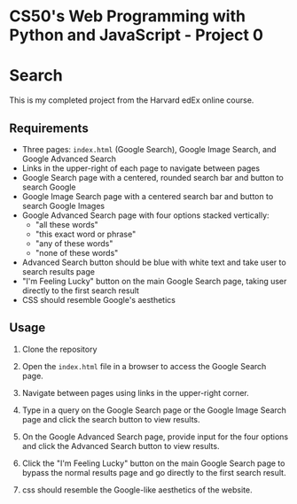 
# CS50's Web Programming with Python and JavaScript - Project 0
# Search

This is my completed project from the Harvard edEx online course.

## Requirements

- Three pages: `index.html` (Google Search), Google Image Search, and Google Advanced Search
- Links in the upper-right of each page to navigate between pages
- Google Search page with a centered, rounded search bar and button to search Google
- Google Image Search page with a centered search bar and button to search Google Images
- Google Advanced Search page with four options stacked vertically:
  - "all these words"
  - "this exact word or phrase"
  - "any of these words"
  - "none of these words"
- Advanced Search button should be blue with white text and take user to search results page
- "I'm Feeling Lucky" button on the main Google Search page, taking user directly to the first search result
- CSS should resemble Google's aesthetics

## Usage

1. Clone the repository

2. Open the `index.html` file in a browser to access the Google Search page.

3. Navigate between pages using links in the upper-right corner.

4. Type in a query on the Google Search page or the Google Image Search page and click the search button to view results.

5. On the Google Advanced Search page, provide input for the four options and click the Advanced Search button to view results.

6. Click the "I'm Feeling Lucky" button on the main Google Search page to bypass the normal results page and go directly to the first search result.

7. css should resemble the Google-like aesthetics of the website.
